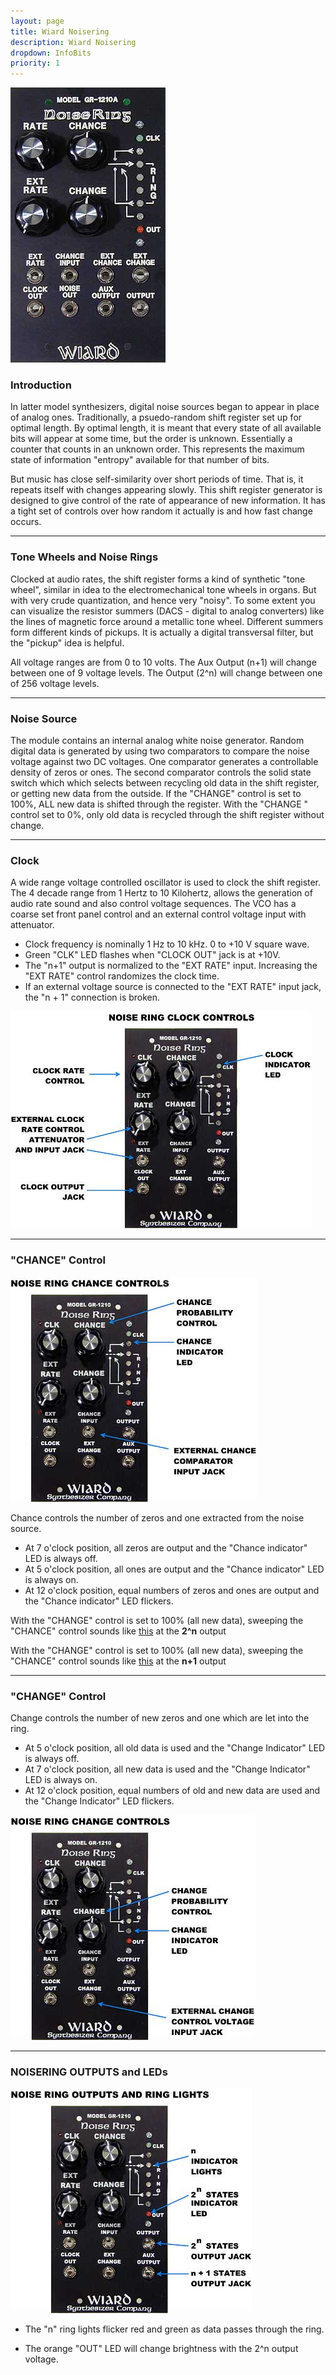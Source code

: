 ```yaml
---
layout: page
title: Wiard Noisering
description: Wiard Noisering
dropdown: InfoBits
priority: 1
---
```





![NR](https://raw.githubusercontent.com/FracModular/fracmodular.github.io/master/assets/img/NRFaceSml.jpg)

  
  
  
### Introduction
  
  
  

In latter model synthesizers, digital noise sources began to appear in place of analog ones. Traditionally, 
a psuedo-random shift register set up for optimal length. By optimal length, it is meant that every state 
of all available bits will appear at some time, but the order is unknown. Essentially a counter that counts 
in an unknown order. This represents the maximum state of information "entropy" available for that number of bits.

But music has close self-similarity over short periods of time. That is, it repeats itself with changes appearing slowly. 
This shift register generator is designed to give control of the rate of appearance of new information. 
It has a tight set of controls over how random it actually is and how fast change occurs.

  
  
---
  
  
  

### Tone Wheels and Noise Rings 


Clocked at audio rates, the shift register forms a kind of synthetic "tone wheel", similar in idea to the electromechanical 
tone wheels in organs. But with very crude quantization, and hence very "noisy". To some extent you can visualize the 
resistor summers (DACS - digital to analog converters) like the lines of magnetic force around a metallic tone wheel. 
Different summers form different kinds of pickups. It is actually a digital transversal filter, but the "pickup" idea is 
helpful.

All voltage ranges are from 0 to 10 volts. The Aux Output (n+1) will change between one of 9 voltage levels. 
The Output (2^n) will change between one of 256 voltage levels.


  
  
---

### Noise Source

The module contains an internal analog white noise generator. Random digital data is generated by using two 
comparators to compare the noise voltage against two DC voltages. 
One comparator generates a controllable density of zeros or ones. The second comparator controls the solid state 
switch which which selects between recycling old data in the shift register, or getting new data from the outside. 
If the "CHANGE" control is set to 100%, ALL new data is shifted through the register. 
With the "CHANGE " control set to 0%, only old data is recycled through the shift register without change.


  
  
---

### Clock 

A wide range voltage controlled oscillator is used to clock the shift register. 
The 4 decade range from 1 Hertz to 10 Kilohertz, allows the generation of audio rate sound 
and also control voltage sequences. The VCO has a coarse set front panel control and an external control voltage input 
with attenuator.


- Clock frequency is nominally 1 Hz to 10 kHz. 0 to +10 V square wave.
- Green "CLK" LED flashes when "CLOCK OUT" jack is at +10V.
- The "n+1" output is normalized to the "EXT RATE" input. Increasing the "EXT RATE" control randomizes the clock time.
- If an external voltage source is connected to the "EXT RATE" input jack, the "n + 1" connection is broken.

![NC](https://raw.githubusercontent.com/FracModular/fracmodular.github.io/master/assets/img/noiexp1.jpg)


  
    
    
  
  
---


### "CHANCE" Control



![NC2](https://raw.githubusercontent.com/FracModular/fracmodular.github.io/master/assets/img/noiexp2.jpg)

Chance controls the number of zeros and one extracted from the noise source.

- At 7 o'clock position, all zeros are output and the "Chance indicator" LED is always off.
- At 5 o'clock position, all ones are output and the "Chance indicator" LED is always on.
- At 12 o'clock position, equal numbers of zeros and ones are output and the "Chance indicator" LED flickers.


With the "CHANGE" control is set to 100% (all new data), sweeping the "CHANCE" control sounds like [this](https://github.com/FracModular/fracmodular.github.io/raw/master/assets/snd/PROB1SWE.mp3) at the **2^n** output 

With the "CHANGE" control is set to 100% (all new data), sweeping the "CHANCE" control sounds like [this](https://github.com/FracModular/fracmodular.github.io/raw/master/assets/snd/PROB1SW2.mp3) at the **n+1** output 



  
  

  
  
---

### "CHANGE" Control


Change controls the number of new zeros and one which are let into the ring.

- At 5 o'clock position, all old data is used and the "Change Indicator" LED is always off.
- At 7 o'clock position, all new data is used and the "Change Indicator" LED is always on.
- At 12 o'clock position, equal numbers of old and new data are used and the "Change Indicator" LED flickers. 


![NC3](https://raw.githubusercontent.com/FracModular/fracmodular.github.io/master/assets/img/noiexp3.jpg)



  
  

  
  
---


### NOISERING OUTPUTS and LEDs



![NC4](https://raw.githubusercontent.com/FracModular/fracmodular.github.io/master/assets/img/noiexp4.jpg)

- The "n" ring lights flicker red and green as data passes through the ring.

- The orange "OUT" LED will change brightness with the 2^n output voltage. 



